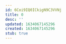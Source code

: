 ```yaml
---
id: 6Coi9IQ0ICkigN9C3VVNj
title: 0
desc: ''
updated: 1634067145296
created: 1634067145296
stub: true
---
```


